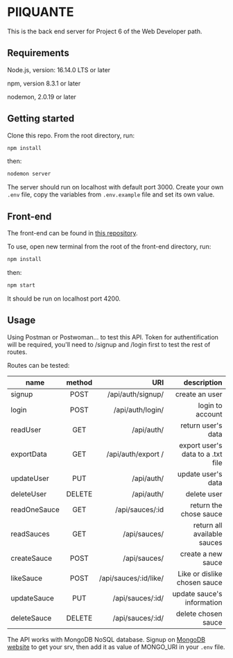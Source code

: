 # PIIQUANTE

This is the back end server for Project 6 of the Web Developer path.


## Requirements


Node.js, version: 16.14.0 LTS or later

npm, version 8.3.1 or later

nodemon, 2.0.19 or later





## Getting started


Clone this repo. From the root directory, run:
```bash 
npm install 
``` 
then: 
```bash 
nodemon server 
``` 

The server should run on localhost with default port 3000.
Create your own ``.env`` file, copy the variables from ``.env.example`` file and set its own value.

## Front-end

The front-end can be found in [this repository](https://github.com/OpenClassrooms-Student-Center/Web-Developer-P6).


To use, open new terminal from the root of the front-end directory, run:
```bash 
npm install
``` 
then:
```bash
npm start
```
It should be run on localhost port 4200.



## Usage


Using Postman or Postwoman... to test this API. Token for authentification will be required, you'll need to /signup and /login first to test the rest of routes.

Routes can be tested:


| name  |      method   |  URI | description |
|----------|:-------------:|------:|------:|
| signup | POST   | /api/auth/signup/  |   create an user |
| login| POST  |  /api/auth/login/  |   login to account |
|readUser |GET | /api/auth/| return user's data|
| exportData | GET  | /api/auth/export /  |  export user's data to a .txt file |
| updateUser | PUT | /api/auth/ |  update user's data |
| deleteUser | DELETE | /api/auth/ |   delete user |
| readOneSauce | GET | /api/sauces/:id |  return the chose sauce |
| readSauces | GET | /api/sauces/ |   return all available sauces |
| createSauce | POST | /api/sauces/ |   create a new sauce|
| likeSauce | POST | /api/sauces/:id/like/ |  Like or dislike chosen sauce|
| updateSauce | PUT | /api/sauces/:id/ |   update sauce's information|
| deleteSauce | DELETE | /api/sauces/:id/ |   delete chosen sauce|



The API works with MongoDB NoSQL database. Signup on [MongoDB website](https://www.mongodb.com/cloud/atlas/register) to get your srv, then add it as value of MONGO_URI in your ```.env``` file. 


